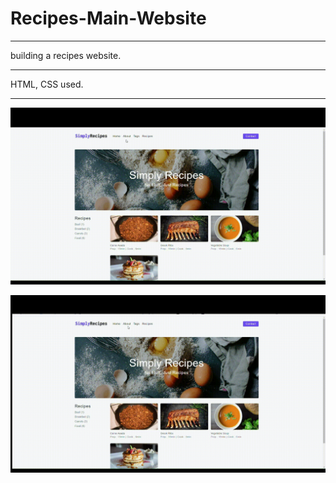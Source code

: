 # Recipes-Main-Website

<hr>
building  a recipes website. 
<hr>
HTML, CSS used.
<hr>

![](gif1.gif)

![](gif2.gif)
